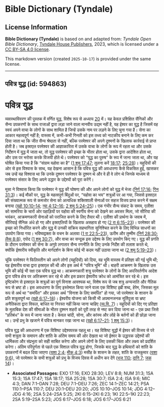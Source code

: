 # Bible Dictionary (Tyndale)

## License Information

**Bible Dictionary (Tyndale)** is based on and adapted from: _Tyndale Open Bible Dictionary_, [Tyndale House Publishers](https://tyndaleopenresources.com/), 2023, which is licensed under a [CC BY-SA 4.0 license](https://creativecommons.org/licenses/by-sa/4.0/legalcode.en).

This markdown version (created `2025-10-17`) is provided under the same license.



--------------------------------

## पवित्र युद्ध (id: 594863)

पवित्र युद्ध
============

व्यवस्थाविवरण की पुस्तक में वर्णित युद्ध, विशेष रूप से अध्याय [20](https://ref.ly/Deut20:1-Deut20:20) में। यह केवल प्रशिक्षित सैनिकों और सैन्य उपकरणों के साथ राजाओं द्वारा लड़ा जाने वाला मानवीय उद्यम नहीं है, यह ईश्वर का युद्ध है जिसमें वह स्वयं अपने वाचा के लोगों के साथ शामिल है जिन्हें उसके नाम पर लड़ने के लिए चुना गया है। सेना का आकार महत्वपूर्ण नहीं है; वास्तव में, कभी\-कभी गिनती को इस तथ्य को नाटकीय बनाने के लिए कम कर दिया जाता था कि जीत सैन्य श्रेष्ठता से नहीं, बल्कि परमेश्वर की अपने दुश्मनों के खिलाफ कार्रवाई से प्राप्त होती है। जब इस्राएल परमेश्वर की आज्ञाकारिता में उसके वाचा के लोगों के रूप में रहता था और उसके निर्देशन में युद्ध में जाता था, तो युद्ध परमेश्वर की इच्छा के भीतर होता था, उसके द्वारा आदेशित होता था, और उस पर भरोसा करके विजयी होते थे। परमेश्वर को “युद्ध का पुरुष” के रूप में जाना जाता था, और यह घोषित किया गया है कि “संग्राम यहोवा का है” ([1 शमू 17:47](https://ref.ly/1Sam17:47); तुलना करें [18:17](https://ref.ly/1Sam18:17); [25:28](https://ref.ly/1Sam25:28))। यहूदियों की ओर से इस विश्वास के साथ, यह देखना आसान है कि पवित्र युद्ध की अवधारणा कैसे विकसित हुई, खासकर जब उन्हें यह विश्वास था कि उनके दुश्मन परमेश्वर के दुश्मन थे और वे ही वे लोग थे जिनके माध्यम से परमेश्वर संसार के लिए अपने उद्धार के उद्देश्यों को पूरा करेंगें।

मूसा ने विश्वास किया कि परमेश्वर ने युद्ध की घोषणा की और अपने लोगों को युद्ध में भेजा ([निर्ग 17:16](https://ref.ly/Exod17:16); [गिन 31:3](https://ref.ly/Num31:3))। कई मौकों पर, युद्ध के महत्वपूर्ण बिंदुओं पर, “यहोवा का भय” शत्रुओं पर आ गया, जिससे इस्राएल की संख्यात्मक रूप से कमजोर सेना को अत्यधिक शक्तिशाली सेनाओं पर सहज विजय प्राप्त करने में सक्षम बनाया ([यहो 10:10–14](https://ref.ly/Josh10:10-Josh10:14); [न्या 4:12–16](https://ref.ly/Judg4:12-Judg4:16); [2 शमू 5:24–25](https://ref.ly/2Sam5:24-2Sam5:25))। एक गंभीर सैन्य संकट के समय, एलीशा को सामरिया के चारों ओर पहाड़ियों पर यहोवा की स्वर्गीय सेना को देखने का अवसर मिला, जो सीरिया की भयंकर, आक्रमणकारी सेनाओं को पराजित करने के लिए तैयार थी। एलीशा की प्रार्थना के जवाब में, सीरियाई सैनिक अंधे हो गए और इस्राएलियों के खिलाफ असहाय हो गए ([2 रा 6:15–23](https://ref.ly/2Kgs6:15-2Kgs6:23))। परमेश्वर की इच्छा को निर्धारित करने और युद्ध में उनकी सक्रिय सहभागिता सुनिश्चित करने के लिए विभिन्न साधनों का उपयोग किया गया। भविष्यद्वक्ता के वचन के अलावा ([1 रा 22:5–23](https://ref.ly/1Kgs22:5-1Kgs22:23)), ऊरीम और तुम्मीम ([निर्ग 28:30](https://ref.ly/Exod28:30); [लैव्य 8:8](https://ref.ly/Lev8:8)), एपोद ([1 शमू 30:7](https://ref.ly/1Sam30:7)), और वाचा का सन्दूक इस उद्देश्य के लिए उपयोग किए गए। युद्ध की प्रगति के दौरान परमेश्वर की सेना के अगुवे लगातार सैन्य रणनीति के लिए उनके निर्देश की तलाश करते थे, क्योंकि ईश्वरीय स्वीकृति और मार्गदर्शन के बिना कोई भी कदम नहीं उठाया जाना था ([2 शमू 5:19–23](https://ref.ly/2Sam5:19-2Sam5:23))।

चूंकि परमेश्वर ने फिलिस्तीन को अपने लोगों (यहूदियों) को दिया, वह भूमि वास्तव में प्रतिज्ञा की गई भूमि थी; यह ईश्वरीय वाचा द्वारा इस्राएल की थी और इस अर्थ में "पवित्र भूमि" थी। बाहरी आक्रमण के खिलाफ उस भूमि की कोई भी रक्षा एक पवित्र युद्ध था। आक्रमणकारी शत्रु परमेश्वर के लोगों के लिए अपरिवर्तनीय आदेश द्वारा पवित्र क्षेत्र पर अतिक्रमण कर रहे थे और इस प्रकार ईश्वरीय क्रोध को आमंत्रित कर रहे थे। इस दृष्टिकोण से इस्राएल के शत्रुओं का पूर्ण विनाश आवश्यक था, विशेष रूप से जब शत्रु अन्यजाति और नैतिक रूप से भ्रष्ट हो। इस अवधारणा के लिए इस्तेमाल किया जाने वाला एक विशिष्ट इब्री शब्द, हेरेम, जिसका मूल रूप से अर्थ था "समर्पित" और इसका अर्थ "विनाश के लिए समर्पित" हो गया, जो परमेश्वर के शासन के प्रति शत्रुतापूर्ण था ([यहो 6:17–18](https://ref.ly/Josh6:17-Josh6:18))। ईश्वरीय योजना को किसी भी अपमानजनक मूर्तिपूजा या भ्रष्ट अनैतिकता द्वारा विफल, बाधित या निरस्त नहीं किया जाना चाहिए ([व्य.वि. 7](https://ref.ly/Deut7:1-Deut7:26))। यहूदियों को दिए गए प्रतिज्ञा के मुताबिक देश की सीमाओं के भीतर दुश्मन शहरों को पूरी तरह से नष्ट कर दिया जाना था \- एक प्रथा जिसे "प्रतिबंध" के रूप में जाना जाता है। केवल चांदी, सोना, और कांस्य और लोहे के बर्तनों को ही छोड़ा जाना था। उन्हें प्रभु के खजाने में पवित्र मानकर रखा जाना था ([यहो 6:17–21](https://ref.ly/Josh6:17-Josh6:21); [1 शमू 15:3](https://ref.ly/1Sam15:3))।

पवित्र युद्ध की अवधारणा में एक विशिष्ट उद्देश्यपरक पहलू था। यह विशिष्ट युद्धों में ईश्वर की विजय से परे सभी शत्रुता के समापन और शांति के अंतिम समय की ओर देखता था जो ईश्वर के उद्धारक उद्देश्यों की धार्मिकता और संप्रभुता को सही साबित करेगा और अपने लोगों के लिए उसकी चिंता और लक्ष्य को प्रदर्शित करेगा। अंतिम परिपूर्णता से पहले एक विशाल पवित्र युद्ध होगा, जिसके बाद युद्ध के हथियारों को शांति के उपकरणों में बदल दिया जाएगा ([यशा 2:4](https://ref.ly/Isa2:4); [मीक 4:3](https://ref.ly/Mic4:3)) मसीह के शासन के तहत, शांति के राजकुमार ([यशा 9:6](https://ref.ly/Isa9:6)), जो परमेश्वर के सभी शत्रुओं को प्रभु के विजय दिवस में अधीन कर देंगे ([भज 110](https://ref.ly/Ps110:1-Ps110:7); [दानि 7](https://ref.ly/Dan7:1-Dan7:28); [जक 14](https://ref.ly/Zech14:1-Zech14:21))।

* **Associated Passages:** EXO 17:16; EXO 28:30; LEV 8:8; NUM 31:3; 1SA 15:3; 1SA 17:47; 1SA 18:17; 1SA 25:28; 1SA 30:7; ISA 2:4; ISA 9:6; MIC 4:3; DAN 7:1–DAN 7:28; DEU 7:1–DEU 7:26; ZEC 14:1–ZEC 14:21; PSA 110:1–PSA 110:7; DEU 20:1–DEU 20:20; JOS 10:10–JOS 10:14; JDG 4:12–JDG 4:16; 2SA 5:24–2SA 5:25; 2KI 6:15–2KI 6:23; 1KI 22:5–1KI 22:23; 2SA 5:19–2SA 5:23; JOS 6:17–JOS 6:18; JOS 6:17–JOS 6:21

